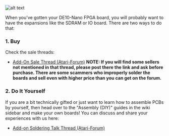 
![alt text](https://image.ibb.co/g7tSuF/Do_It_Yourself.png)

When you've gotten your DE10-Nano FPGA board, you will probably want to have the expansions like the SDRAM or IO board. There are two ways to do that:

### 1. Buy

Check the sale threads:
  * [Add-On Sale Thread (Atari-Forum)](http://www.atari-forum.com/viewtopic.php?f=117&t=33613)
**NOTE: If you will find some sellers not mentioned in that thread, please post there the link and ask before purchase. There are some scammers who improperly solder the boards and sell even with higher price than you can get on the forum.**

### 2. Do It Yourself

If you are a bit technically gifted or just want to learn how to assemble PCBs by yourself, then head over to the "Assembly (DIY)" guides in the wiki sidebar and make your own boards! You can discuss and share your experiences with us here:
* [Add-on Soldering Talk Thread (Atari-Forum)](http://www.atari-forum.com/viewtopic.php?f=117&t=32232)


